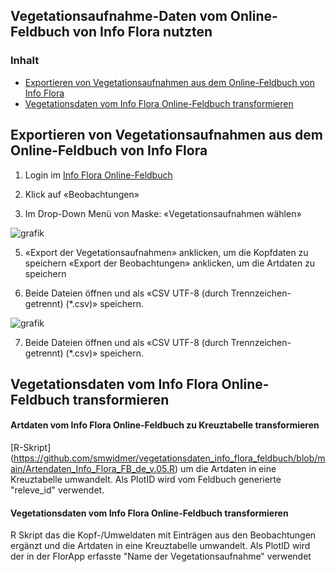 ## Vegetationsaufnahme-Daten vom Online-Feldbuch von Info Flora nutzten


<a name="inhalt"></a>
### Inhalt
- [Exportieren von Vegetationsaufnahmen aus dem Online-Feldbuch von Info Flora](#export)
- [Vegetationsdaten vom Info Flora Online-Feldbuch transformieren](#transformieren)


<a name="export"></a>
## Exportieren von Vegetationsaufnahmen aus dem Online-Feldbuch von Info Flora

1. Login im [Info Flora Online-Feldbuch](https://auth.infoflora.ch/de/login)

3. Klick auf «Beobachtungen»
   
4. Im Drop-Down Menü von Maske: «Vegetationsaufnahmen wählen»

![grafik](https://github.com/smwidmer/vegetationsdaten_info_flora_feldbuch/assets/89586146/9b4d82aa-1550-49dc-b598-4bf51c4a255e)

5. «Export der Vegetationsaufnahmen» anklicken, um die Kopfdaten zu speichern «Export der Beobachtungen» anklicken, um die Artdaten zu speichern

6. Beide Dateien öffnen und als «CSV UTF-8 (durch Trennzeichen-getrennt) (*.csv)» speichern.

![grafik](https://github.com/smwidmer/vegetationsdaten_info_flora_feldbuch/assets/89586146/66779fcc-d582-425f-a94e-e7caab2e9ce3)

7. Beide Dateien öffnen und als «CSV UTF-8 (durch Trennzeichen-getrennt) (*.csv)» speichern.
   

<a name="transformieren"></a>
## Vegetationsdaten vom Info Flora Online-Feldbuch transformieren


#### Artdaten vom Info Flora Online-Feldbuch zu Kreuztabelle transformieren 
[R-Skript] (https://github.com/smwidmer/vegetationsdaten_info_flora_feldbuch/blob/main/Artendaten_Info_Flora_FB_de_v.05.R)
um die Artdaten in eine Kreuztabelle umwandelt. Als PlotID wird vom Feldbuch generierte "releve_id" verwendet.


#### Vegetationsdaten vom Info Flora Online-Feldbuch transformieren
R Skript das die Kopf-/Umweldaten mit Einträgen aus den Beobachtungen ergänzt und die Artdaten in eine Kreuztabelle umwandelt. Als PlotID wird der in der FlorApp erfasste "Name der Vegetationsaufnahme" verwendet

